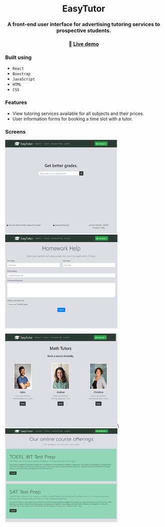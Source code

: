 <div align="center">

# EasyTutor

### A front-end user interface for advertising tutoring services to prospective students.

### 🔗 [**Live demo**]()

</div>

### Built using

- `React`
- `Boostrap`
- `JavaScript`
- `HTML`
- `CSS`

### Features

- View tutoring services available for all subjects and their prices.
- User information forms for booking a time slot with a tutor. 

### Screens

<p float="left">
  <img src="Screenshots/Home.png" height= "300" width="360" />
  <img src="Screenshots/HomeworkHelp.png" height= "300" width="360" />
</p>

<p float="left">
  <img src="Screenshots/MathTutors.png" height= "300" width="360"/>\
  <img src="Screenshots/Courses.png" height= "300" width="360"/>
</p>